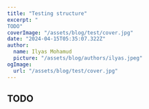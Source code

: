 ```yaml
---
title: "Testing structure"
excerpt: "
TODO"
coverImage: "/assets/blog/test/cover.jpg"
date: "2024-04-15T05:35:07.322Z"
author:
  name: Ilyas Mohamud
  picture: "/assets/blog/authors/ilyas.jpeg"
ogImage:
  url: "/assets/blog/test/cover.jpg"
---
```




## TODO
